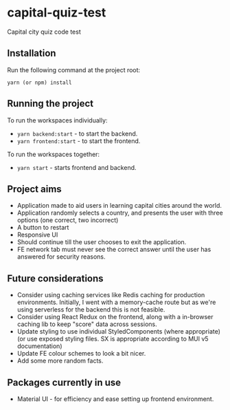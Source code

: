 # capital-quiz-test

Capital city quiz code test

## Installation

Run the following command at the project root:

```
yarn (or npm) install
```

## Running the project

To run the workspaces individually:

- `yarn backend:start` - to start the backend.
- `yarn frontend:start` - to start the frontend.

To run the workspaces together:

- `yarn start` - starts frontend and backend.

## Project aims

- Application made to aid users in learning capital cities around the world.
- Application randomly selects a country, and presents the user with three options (one correct, two incorrect)
- A button to restart
- Responsive UI
- Should continue till the user chooses to exit the application.
- FE network tab must never see the correct answer until the user has answered for security reasons.

## Future considerations

- Consider using caching services like Redis caching for production environments. Initially, I went with a memory-cache route but as we're using serverless for the backend this is not feasible.
- Consider using React Redux on the frontend, along with a in-browser caching lib to keep "score" data across sessions.
- Update styling to use individual StyledComponents (where appropriate) (or use exposed styling files. SX is appropriate according to MUI v5 documentation)
- Update FE colour schemes to look a bit nicer.
- Add some more random facts.

## Packages currently in use

- Material UI - for efficiency and ease setting up frontend environment.
